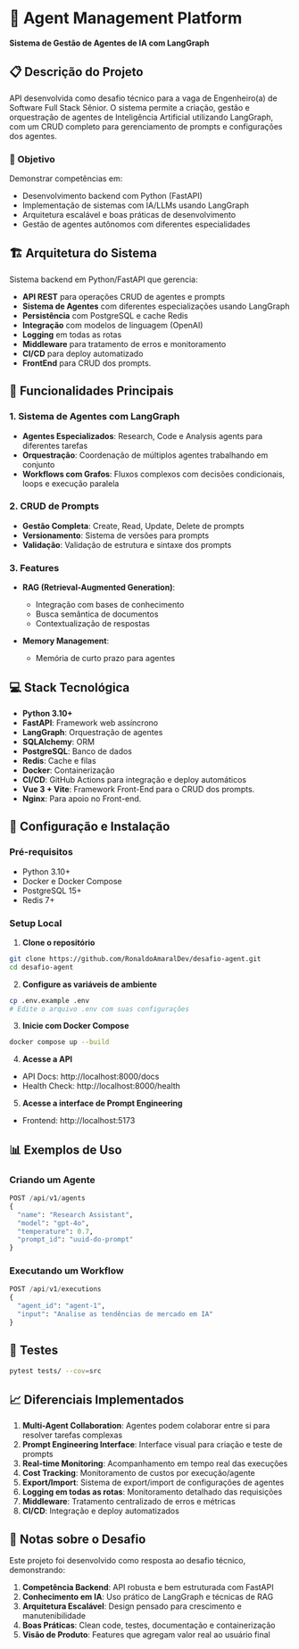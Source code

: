 # 🤖 Agent Management Platform

**Sistema de Gestão de Agentes de IA com LangGraph**

## 📋 Descrição do Projeto

API desenvolvida como desafio técnico para a vaga de Engenheiro(a) de Software Full Stack Sênior. O sistema permite a criação, gestão e orquestração de agentes de Inteligência Artificial utilizando LangGraph, com um CRUD completo para gerenciamento de prompts e configurações dos agentes.

### 🎯 Objetivo

Demonstrar competências em:
- Desenvolvimento backend com Python (FastAPI)
- Implementação de sistemas com IA/LLMs usando LangGraph
- Arquitetura escalável e boas práticas de desenvolvimento
- Gestão de agentes autônomos com diferentes especialidades

## 🏗️ Arquitetura do Sistema

Sistema backend em Python/FastAPI que gerencia:
- **API REST** para operações CRUD de agentes e prompts
- **Sistema de Agentes** com diferentes especializações usando LangGraph
- **Persistência** com PostgreSQL e cache Redis
- **Integração** com modelos de linguagem (OpenAI)
- **Logging** em todas as rotas
- **Middleware** para tratamento de erros e monitoramento
- **CI/CD** para deploy automatizado
- **FrontEnd** para CRUD dos prompts.

## 🚀 Funcionalidades Principais

### 1. Sistema de Agentes com LangGraph

- **Agentes Especializados**: Research, Code e Analysis agents para diferentes tarefas
- **Orquestração**: Coordenação de múltiplos agentes trabalhando em conjunto
- **Workflows com Grafos**: Fluxos complexos com decisões condicionais, loops e execução paralela

### 2. CRUD de Prompts

- **Gestão Completa**: Create, Read, Update, Delete de prompts
- **Versionamento**: Sistema de versões para prompts
- **Validação**: Validação de estrutura e sintaxe dos prompts

### 3. Features

- **RAG (Retrieval-Augmented Generation)**:
  - Integração com bases de conhecimento
  - Busca semântica de documentos
  - Contextualização de respostas

- **Memory Management**:
  - Memória de curto prazo para agentes

## 💻 Stack Tecnológica

- **Python 3.10+**
- **FastAPI**: Framework web assíncrono
- **LangGraph**: Orquestração de agentes
- **SQLAlchemy**: ORM
- **PostgreSQL**: Banco de dados
- **Redis**: Cache e filas
- **Docker**: Containerização
- **CI/CD**: GitHub Actions para integração e deploy automáticos
- **Vue 3 + Vite**: Framework Front-End para o CRUD dos prompts.
- **Nginx**: Para apoio no Front-end.

## 🔧 Configuração e Instalação

### Pré-requisitos
- Python 3.10+
- Docker e Docker Compose
- PostgreSQL 15+
- Redis 7+

### Setup Local

1. **Clone o repositório**
```bash
git clone https://github.com/RonaldoAmaralDev/desafio-agent.git
cd desafio-agent
```

2. **Configure as variáveis de ambiente**
```bash
cp .env.example .env
# Edite o arquivo .env com suas configurações
```

3. **Inicie com Docker Compose**
```bash
docker compose up --build
```

4. **Acesse a API**
- API Docs: http://localhost:8000/docs
- Health Check: http://localhost:8000/health

5. **Acesse a interface de Prompt Engineering**
- Frontend: http://localhost:5173

## 📊 Exemplos de Uso

### Criando um Agente
```python
POST /api/v1/agents
{
  "name": "Research Assistant",
  "model": "gpt-4o",
  "temperature": 0.7,
  "prompt_id": "uuid-do-prompt"
}
```

### Executando um Workflow
```python
POST /api/v1/executions
{
  "agent_id": "agent-1",
  "input": "Analise as tendências de mercado em IA"
}
```

## 🧪 Testes

```bash
pytest tests/ --cov=src
```

## 📈 Diferenciais Implementados

1. **Multi-Agent Collaboration**: Agentes podem colaborar entre si para resolver tarefas complexas
2. **Prompt Engineering Interface**: Interface visual para criação e teste de prompts
3. **Real-time Monitoring**: Acompanhamento em tempo real das execuções
4. **Cost Tracking**: Monitoramento de custos por execução/agente
5. **Export/Import**: Sistema de export/import de configurações de agentes
6. **Logging em todas as rotas**: Monitoramento detalhado das requisições
7. **Middleware**: Tratamento centralizado de erros e métricas
8. **CI/CD**: Integração e deploy automatizados



## 📝 Notas sobre o Desafio

Este projeto foi desenvolvido como resposta ao desafio técnico, demonstrando:

1. **Competência Backend**: API robusta e bem estruturada com FastAPI
2. **Conhecimento em IA**: Uso prático de LangGraph e técnicas de RAG
3. **Arquitetura Escalável**: Design pensado para crescimento e manutenibilidade
4. **Boas Práticas**: Clean code, testes, documentação e containerização
5. **Visão de Produto**: Features que agregam valor real ao usuário final